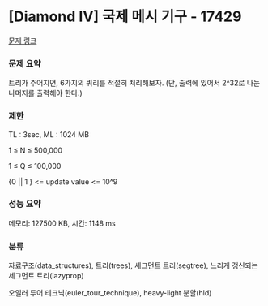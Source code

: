 # [Diamond IV] 국제 메시 기구 - 17429

[문제 링크](https://www.acmicpc.net/problem/17429)

### 문제 요약

<p>트리가 주어지면, 6가지의 쿼리를 적절히 처리해보자. (단, 출력에 있어서 2^32로 나눈 나머지를 출력해야 한다.)</p>

### 제한

TL : 3sec, ML : 1024 MB

1 ≤ N ≤ 500,000

1 ≤ Q ≤ 100,000

{0 || 1 } <= update value <= 10^9

### 성능 요약

메모리: 127500 KB, 시간: 1148 ms

### 분류

자료구조(data_structures), 트리(trees), 세그먼트 트리(segtree), 느리게 갱신되는 세그먼트 트리(lazyprop)

오일러 투어 테크닉(euler_tour_technique), heavy-light 분할(hld)
